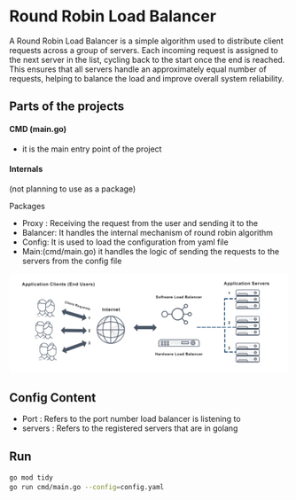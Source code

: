 # Round Robin Load Balancer
A Round Robin Load Balancer is a simple algorithm used to distribute client requests across a group of servers. Each incoming request is assigned to the next server in the list, cycling back to the start once the end is reached. This ensures that all servers handle an approximately equal number of requests, helping to balance the load and improve overall system reliability.


## Parts of the projects
#### CMD (main.go)
- it is the main entry point of the project


#### Internals 
(not planning to use as a package)

Packages 
- Proxy : Receiving the request from the user and sending it to the 
- Balancer: It handles the internal mechanism of round robin algorithm
- Config: It is used to load the configuration from yaml file
- Main:(cmd/main.go) it handles the logic of sending the requests to the servers from the config file 

![alt text](image.png)

## Config Content
- Port : Refers to the port number load balancer is listening to 
- servers : Refers to the registered servers that are in golang


## Run
```bash
go mod tidy
go run cmd/main.go --config=config.yaml
```